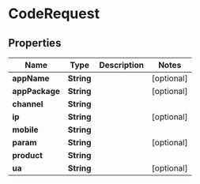 

# CodeRequest


## Properties

| Name | Type | Description | Notes |
|------------ | ------------- | ------------- | -------------|
|**appName** | **String** |  |  [optional] |
|**appPackage** | **String** |  |  [optional] |
|**channel** | **String** |  |  |
|**ip** | **String** |  |  [optional] |
|**mobile** | **String** |  |  |
|**param** | **String** |  |  [optional] |
|**product** | **String** |  |  |
|**ua** | **String** |  |  [optional] |



